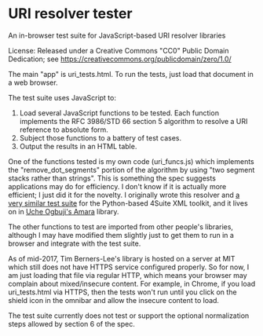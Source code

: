 # URI resolver tester
An in-browser test suite for JavaScript-based URI resolver libraries

License: Released under a Creative Commons "CC0" Public Domain Dedication; see https://creativecommons.org/publicdomain/zero/1.0/

The main "app" is uri_tests.html.
To run the tests, just load that document in a web browser.

The test suite uses JavaScript to:

1. Load several JavaScript functions to be tested. Each function implements the
   RFC 3986/STD 66 section 5 algorithm to resolve a URI reference to absolute form.
2. Subject those functions to a battery of test cases.
3. Output the results in an HTML table.

One of the functions tested is my own code (uri_funcs.js) which implements the "remove_dot_segments" portion of the algorithm by using "two segment stacks rather than strings". This is something the spec suggests applications may do for efficiency. I don't know if it is actually more efficient; I just did it for the novelty. I originally wrote this resolver and [a very similar test suite](https://web.archive.org/web/20060514093956/http://cvs.4suite.org/viewcvs/4Suite/test/Lib/test_uri.py?view=markup) for the Python-based 4Suite XML toolkit, and it lives on in [Uche Ogbuji's Amara](https://github.com/uogbuji/amara3-iri/blob/master/lib/iri.py) library.

The other functions to test are imported from other people's libraries, although I may have modified them slightly just to get them to run in a browser and integrate with the test suite.

As of mid-2017, Tim Berners-Lee's library is hosted on a server at MIT which still does not have HTTPS service configured properly. So for now, I am just loading that file via regular HTTP, which means your browser may complain about mixed/insecure content. For example, in Chrome, if you load uri_tests.html via HTTPS, then the tests won't run until you click on the shield icon in the omnibar and allow the insecure content to load.

The test suite currently does not test or support the optional normalization steps allowed by section 6 of the spec.
